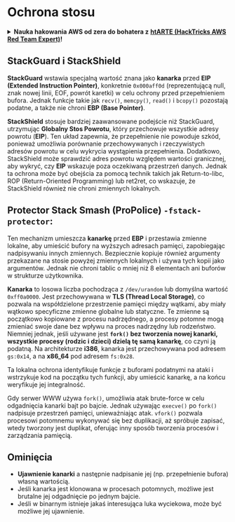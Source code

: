 # Ochrona stosu

<details>

<summary><strong>Nauka hakowania AWS od zera do bohatera z</strong> <a href="https://training.hacktricks.xyz/courses/arte"><strong>htARTE (HackTricks AWS Red Team Expert)</strong></a><strong>!</strong></summary>

Inne sposoby wsparcia HackTricks:

* Jeśli chcesz zobaczyć swoją **firmę reklamowaną w HackTricks** lub **pobrać HackTricks w formacie PDF**, sprawdź [**PLANY SUBSKRYPCYJNE**](https://github.com/sponsors/carlospolop)!
* Zdobądź [**oficjalne gadżety PEASS & HackTricks**](https://peass.creator-spring.com)
* Odkryj [**Rodzinę PEASS**](https://opensea.io/collection/the-peass-family), naszą kolekcję ekskluzywnych [**NFT**](https://opensea.io/collection/the-peass-family)
* **Dołącz do** 💬 [**grupy Discord**](https://discord.gg/hRep4RUj7f) lub [**grupy telegramowej**](https://t.me/peass) lub **śledź** nas na **Twitterze** 🐦 [**@hacktricks\_live**](https://twitter.com/hacktricks\_live)**.**
* **Podziel się swoimi sztuczkami hakowania, przesyłając PR-y do** [**HackTricks**](https://github.com/carlospolop/hacktricks) i [**HackTricks Cloud**](https://github.com/carlospolop/hacktricks-cloud) repozytoriów na GitHubie.

</details>

## **StackGuard i StackShield**

**StackGuard** wstawia specjalną wartość znana jako **kanarka** przed **EIP (Extended Instruction Pointer)**, konkretnie `0x000aff0d` (reprezentującą null, znak nowej linii, EOF, powrót karetki) w celu ochrony przed przepełnieniem bufora. Jednak funkcje takie jak `recv()`, `memcpy()`, `read()` i `bcopy()` pozostają podatne, a także nie chroni **EBP (Base Pointer)**.

**StackShield** stosuje bardziej zaawansowane podejście niż StackGuard, utrzymując **Globalny Stos Powrotu**, który przechowuje wszystkie adresy powrotu (**EIP**). Ten układ zapewnia, że przepełnienie nie powoduje szkód, ponieważ umożliwia porównanie przechowywanych i rzeczywistych adresów powrotu w celu wykrycia wystąpienia przepełnienia. Dodatkowo, StackShield może sprawdzić adres powrotu względem wartości granicznej, aby wykryć, czy **EIP** wskazuje poza oczekiwaną przestrzeń danych. Jednak ta ochrona może być obejścia za pomocą technik takich jak Return-to-libc, ROP (Return-Oriented Programming) lub ret2ret, co wskazuje, że StackShield również nie chroni zmiennych lokalnych.

## **Protector Stack Smash (ProPolice) `-fstack-protector`:**

Ten mechanizm umieszcza **kanarkę** przed **EBP** i przestawia zmienne lokalne, aby umieścić bufory na wyższych adresach pamięci, zapobiegając nadpisywaniu innych zmiennych. Bezpiecznie kopiuje również argumenty przekazane na stosie powyżej zmiennych lokalnych i używa tych kopii jako argumentów. Jednak nie chroni tablic o mniej niż 8 elementach ani buforów w strukturze użytkownika.

**Kanarka** to losowa liczba pochodząca z `/dev/urandom` lub domyślna wartość `0xff0a0000`. Jest przechowywana w **TLS (Thread Local Storage)**, co pozwala na współdzielone przestrzenie pamięci między wątkami, aby miały wątkowo specyficzne zmienne globalne lub statyczne. Te zmienne są początkowo kopiowane z procesu nadrzędnego, a procesy potomne mogą zmieniać swoje dane bez wpływu na proces nadrzędny lub rodzeństwo. Niemniej jednak, jeśli używane jest **`fork()` bez tworzenia nowej kanarki, wszystkie procesy (rodzic i dzieci) dzielą tę samą kanarkę**, co czyni ją podatną. Na architekturze **i386**, kanarka jest przechowywana pod adresem `gs:0x14`, a na **x86\_64** pod adresem `fs:0x28`.

Ta lokalna ochrona identyfikuje funkcje z buforami podatnymi na ataki i wstrzykuje kod na początku tych funkcji, aby umieścić kanarkę, a na końcu weryfikuje jej integralność.

Gdy serwer WWW używa `fork()`, umożliwia atak brute-force w celu odgadnięcia kanarki bajt po bajcie. Jednak używając `execve()` po `fork()` nadpisuje przestrzeń pamięci, unieważniając atak. `vfork()` pozwala procesowi potomnemu wykonywać się bez duplikacji, aż spróbuje zapisać, wtedy tworzony jest duplikat, oferując inny sposób tworzenia procesów i zarządzania pamięcią.

## Ominięcia

* **Ujawnienie kanarki** a następnie nadpisanie jej (np. przepełnienie bufora) własną wartością.
* Jeśli kanarka jest klonowana w procesach potomnych, możliwe jest brutalne jej odgadnięcie po jednym bajcie.
* Jeśli w binarnym istnieje jakaś interesująca luka wyciekowa, może być możliwe jej ujawnienie.
